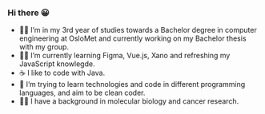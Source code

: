 ### Hi there 😀

<!--
**ZeynepNenseth/ZeynepNenseth** is a ✨ _special_ ✨ repository because its `README.md` (this file) appears on your GitHub profile.
-->

- 🐱‍💻 I’m in my 3rd year of studies towards a Bachelor degree in computer engineering at OsloMet and currently working on my Bachelor thesis with my group.
- 🐱‍👤 I’m currently learning Figma, Vue.js, Xano and refreshing my JavaScript knowlegde.
- ☕ I like to code with Java.
- 🐾 I’m trying to learn technologies and code in different programming languages, and aim to be clean coder.
- 🧪🧬 I have a background in molecular biology and cancer research.
<!--
- 👯 I’m looking to collaborate on ...
- 🤔 I’m looking for help with ...
- 💬 Ask me about ...
- 📫 How to reach me: ...
- 😄 Pronouns: ...
- ⚡ Fun fact: ...
-->

